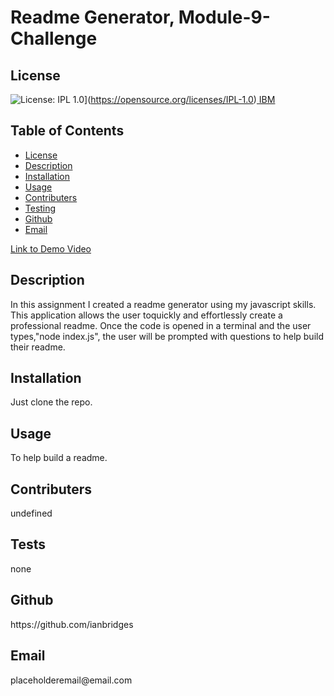 ## <h1>Readme Generator, Module-9-Challenge</h1><h2> License </h2>
![License: IPL 1.0](https://img.shields.io/badge/License-IPL_1.0-blue.svg)](https://opensource.org/licenses/IPL-1.0)[  IBM](https://www.ibm.com/about/software-licensing/licensing/license_information_documents)<h2> Table of Contents </h2> 
- [License](#license)
- [Description](#description)
- [Installation](#installation)
- [Usage](#usage)
- [Contributers](#contributers)
- [Testing](#testing)
- [Github](#github)
- [Email](#email)

[Link to Demo Video](https://drive.google.com/file/d/1iRZr5_DfvtNlXjrFTtcpg6MROUBrLXHo/view)
<h2>Description</h2><p>In this assignment I created a readme generator using my javascript skills. This application allows the user toquickly and effortlessly create a professional readme. Once the code is opened in a terminal and the user types,"node index.js", the user will be prompted with questions to help build their readme.</p><h2>Installation</h2><p>Just clone the repo.</p><h2>Usage</h2><p>To help build a readme.</p><h2>Contributers</h2><p>undefined</p><h2>Tests</h2><p>none</p><h2>Github</h2><p>https://github.com/ianbridges</p><h2>Email</h2><p>placeholderemail@email.com</p>